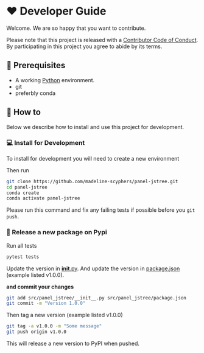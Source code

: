 # ❤️ Developer Guide

Welcome. We are so happy that you want to contribute.

Please note that this project is released with a [Contributor Code of Conduct](code-of-conduct.md).
By participating in this project you agree to abide by its terms.

## 🧳 Prerequisites

- A working [Python](https://www.python.org/downloads/) environment.
- git
- preferbly conda

## 📙 How to

Below we describe how to install and use this project for development.

### 💻 Install for Development

To install for development you will need to create a new environment

Then run

```bash
git clone https://github.com/madeline-scyphers/panel-jstree.git
cd panel-jstree
conda create
conda activate panel-jstree
```


Please run this command and fix any failing tests if possible before you `git push`.

### 🚢 Release a new package on Pypi

Run all tests
```bash
pytest tests
```

Update the version in [__init__.py](src/panel_jstree/__init__.py).
And update the version in [package.json](src/panel_jstree/package.json) (example listed v1.0.0).

**and commit your changes**

```bash
git add src/panel_jstree/__init__.py src/panel_jstree/package.json
git commit -m "Version 1.0.0"
```

Then tag a new version (example listed v1.0.0)

```bash
git tag -a v1.0.0 -m "Some message"
git push origin v1.0.0
```

This will release a new version to PyPI when pushed. 